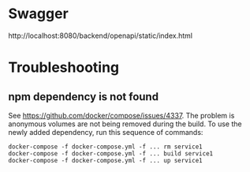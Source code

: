 # Swagger

http://localhost:8080/backend/openapi/static/index.html

# Troubleshooting

## npm dependency is not found

See https://github.com/docker/compose/issues/4337. The problem is anonymous volumes are not being removed during the build. To use the newly added dependency, run this sequence of commands:

```
docker-compose -f docker-compose.yml -f ... rm service1
docker-compose -f docker-compose.yml -f ... build service1
docker-compose -f docker-compose.yml -f ... up service1
```
